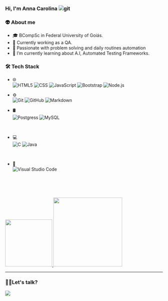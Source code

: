 ### Hi, I'm Anna Carolina ![git](https://user-images.githubusercontent.com/40298607/114101347-fc966680-989b-11eb-8342-1148bd1a3aa9.gif)



<h3>👽 About me</h3>

- 🎓   BCompSc in Federal University of Goiás.
- 💼   Currently working as a QA.
- 💓  Passionate with problem solving and daily routines automation
- 🌱 I’m currently learning about A.I, Automated Testing Frameworks.

<h3>🛠 Tech Stack</h3>

- 🌐<br>
  ![HTML5](https://img.shields.io/badge/HTML5-E34F26?style=for-the-badge&logo=html5&logoColor=white)
  ![CSS](https://img.shields.io/badge/CSS-239120?&style=for-the-badge&logo=css3&logoColor=white)
  ![JavaScript](https://img.shields.io/badge/JavaScript-F7DF1E?style=for-the-badge&logo=javascript&logoColor=black)
  ![Bootstrap](https://img.shields.io/badge/Bootstrap-563D7C?style=for-the-badge&logo=bootstrap&logoColor=white)
  ![Node.js](https://img.shields.io/badge/Node.js-43853D?style=for-the-badge&logo=node.js&logoColor=white)
  <br>

- ⚙️<br>
  ![Git](https://img.shields.io/badge/Git-F05032?style=for-the-badge&logo=git&logoColor=white)
  ![GitHub](https://img.shields.io/badge/GitHub-100000?style=for-the-badge&logo=github&logoColor=white)
  ![Markdown](https://img.shields.io/badge/Markdown-000000?style=for-the-badge&logo=markdown&logoColor=white)
  <br>


 - 🛢<br>
  ![Postgress](https://img.shields.io/badge/PostgreSQL-316192?style=for-the-badge&logo=postgresql&logoColor=white)
  ![MySQL](https://img.shields.io/badge/MySQL-00000F?style=for-the-badge&logo=mysql&logoColor=white)
  <br>

  - 💻<br>
 ![C](https://img.shields.io/badge/C-00599C?style=for-the-badge&logo=c&logoColor=white)
 ![Java](https://img.shields.io/badge/Java-ED8B00?style=for-the-badge&logo=java&logoColor=white)
 <br> 

  - 🔧<br>
  ![Visual Studio Code](https://img.shields.io/badge/Visual_Studio_Code-0078D4?style=for-the-badge&logo=visual%20studio%20code&logoColor=white)
  <br>

<br>

<br>
<br>

<a href="https://github.com/accorado">
  <img height="150em" src="https://github-readme-stats.vercel.app/api?username=accorado&theme=dark&show_icons=true&count_private" />
  <img height="220em" src="https://github-readme-stats.vercel.app/api/top-langs/?username=accorado&theme=dark" />
</a>


---

<h3> 🤝🏻Let's talk?</h3>
<p align="center">

[<img src="https://img.shields.io/badge/linkedin-%230077B5.svg?&style=for-the-badge&logo=linkedin&logoColor=white" />](https://www.linkedin.com/in/accorado)
